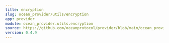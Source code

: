 ```yaml
---
title: encryption
slug: ocean_provider/utils/encryption
app: provider
module: ocean_provider.utils.encryption
source: https://github.com/oceanprotocol/provider/blob/main/ocean_provider/utils/encryption.py
version: 0.4.9
---
```

